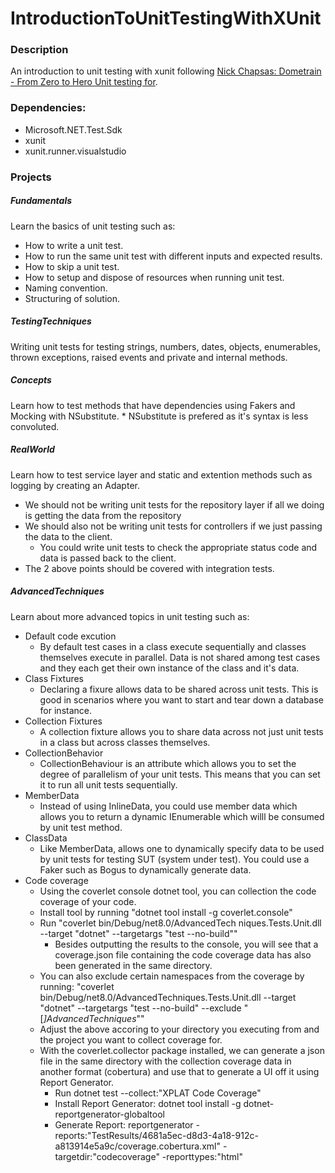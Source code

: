 # IntroductionToUnitTestingWithXUnit 

### Description
An introduction to unit testing with xunit following [Nick Chapsas: Dometrain - From Zero to Hero Unit testing for](C#https://dometrain.com/course/from-zero-to-hero-unit-testing-in-c/).

### Dependencies:
* Microsoft.NET.Test.Sdk
* xunit
* xunit.runner.visualstudio

### Projects

##### Fundamentals
Learn the basics of unit testing such as:
* How to write a unit test.
* How to run the same unit test with different inputs and expected results.
* How to skip a unit test.
* How to setup and dispose of resources when running unit test.
* Naming convention.
* Structuring of solution.

##### TestingTechniques
Writing unit tests for testing strings, numbers, dates, objects, enumerables, 
thrown exceptions, raised events and private and internal methods.

##### Concepts
Learn how to test methods that have dependencies using Fakers and Mocking with
NSubstitute.
	* NSubstitute is prefered as it's syntax is less convoluted.

##### RealWorld
Learn how to test service layer and static and extention methods such 
as logging by creating an Adapter.
* We should not be writing unit tests for the repository layer if all we doing 
is getting the data from the repository
* We should also not be writing unit tests for controllers if we just passing the
data to the client.
	* You could write unit tests to check the appropriate status code and data is passed
	back to the client.
* The 2 above points should be covered with integration tests.

##### AdvancedTechniques
Learn about more advanced topics in unit testing such as:
* Default code excution
	* By default test cases in a class execute sequentially and classes themselves execute in parallel. Data is not shared among test cases and they each get their own instance of the class and it's data.
* Class Fixtures
	* Declaring a fixure allows data to be shared across unit tests. This is good in scenarios where you want to start and tear down a database for instance.
* Collection Fixtures
	* A collection fixture allows you to share data across not just unit tests in a class but across classes themselves.
* CollectionBehavior
	* CollectionBehaviour is an attribute which allows you to set the degree of parallelism of your unit tests. This means that you can set it to run all unit tests sequentially.
* MemberData
	* Instead of using InlineData, you could use member data which allows you to return a dynamic IEnumerable which willl be consumed by unit test method.
* ClassData
	* Like MemberData, allows one to dynamically specify data to be used by unit tests for testing SUT (system under test). You could use a Faker such as Bogus to dynamically generate data.
* Code coverage
	* Using the coverlet console dotnet tool, you can collection the code coverage of your code.
	* Install tool by running "dotnet tool install -g coverlet.console"
	* Run "coverlet bin/Debug/net8.0/AdvancedTech
niques.Tests.Unit.dll --target "dotnet" --targetargs "test
 --no-build""
		* Besides outputting the results to the console, you will see that a coverage.json file containing the code coverage data has also been generated in the same directory.
	* You can also exclude certain namespaces from the coverage by running: "coverlet bin/Debug/net8.0/AdvancedTechniques.Tests.Unit.dll --target "dotnet" --targetargs "test --no-build" --exclude "[*]AdvancedTechniques*""
	* Adjust the above accoring to your directory you executing from and the project you want to collect coverage for.
	* With the coverlet.collector package installed, we can generate a json file in the same directory with the collection coverage data in another format (cobertura) and use that to generate a UI off it using Report Generator.
		* Run dotnet test --collect:"XPLAT Code Coverage"
		* Install Report Generator: dotnet tool install -g dotnet-reportgenerator-globaltool
		* Generate Report: reportgenerator -reports:"TestResults/4681a5ec-d8d3-4a18-912c-a813914e5a9c/coverage.cobertura.xml" -targetdir:"codecoverage" -reporttypes:"html"
